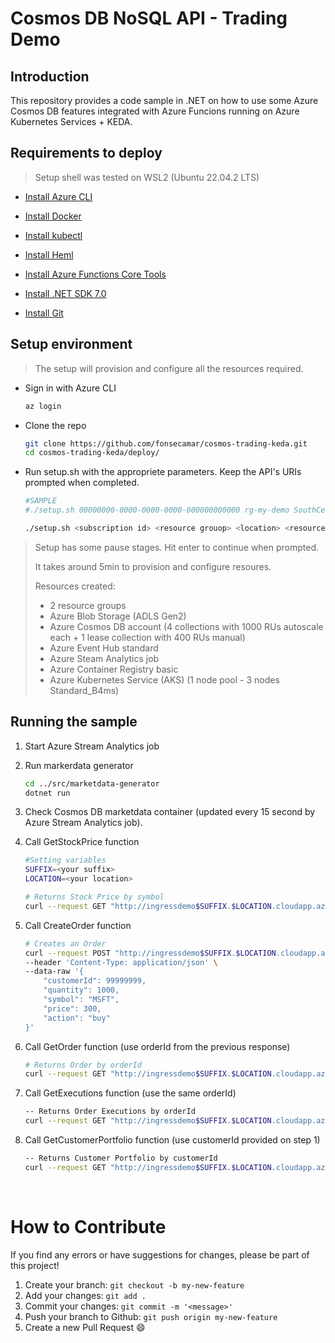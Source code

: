 # Cosmos DB NoSQL API - Trading Demo

## Introduction

This repository provides a code sample in .NET on how to use some Azure Cosmos DB features integrated with Azure Funcions running on Azure Kubernetes Services + KEDA.

## Requirements to deploy
> Setup shell was tested on WSL2 (Ubuntu 22.04.2 LTS)

* <a href="https://learn.microsoft.com/en-us/cli/azure/install-azure-cli-linux?pivots=apt#option-1-install-with-one-command" target="_blank">Install Azure CLI</a>

* <a href="https://docs.docker.com/desktop/windows/wsl/#download" target="_blank">Install Docker</a>

* <a href="https://kubernetes.io/docs/tasks/tools/install-kubectl-linux/#install-using-native-package-management" target="_blank">Install kubectl</a>

* <a href="https://helm.sh/docs/intro/install/#from-apt-debianubuntu" target="_blank">Install Heml</a>

* <a href="https://learn.microsoft.com/en-us/azure/azure-functions/functions-run-local?tabs=v4%2Clinux%2Ccsharp%2Cportal%2Cbash#install-the-azure-functions-core-tools" target="_blank">Install Azure Functions Core Tools</a>

* <a href="https://learn.microsoft.com/en-us/dotnet/core/install/linux-ubuntu#install-the-sdk" target="_blank">Install .NET SDK 7.0</a>

* <a href="https://git-scm.com/download/linux" target="_blank">Install Git</a>

## Setup environment

> The setup will provision and configure all the resources required.

* Sign in with Azure CLI

    ```bash
    az login
    ```

* Clone the repo
    ```bash
    git clone https://github.com/fonsecamar/cosmos-trading-keda.git
    cd cosmos-trading-keda/deploy/
    ```

* Run setup.sh with the appropriete parameters. Keep the API's URIs prompted when completed.

    ```bash
    #SAMPLE
    #./setup.sh 00000000-0000-0000-0000-000000000000 rg-my-demo SouthCentralUS myrandomsuffix

    ./setup.sh <subscription id> <resource grouop> <location> <resources suffix>
    ```
> Setup has some pause stages. Hit enter to continue when prompted. 
> 
> It takes around 5min to provision and configure resoures.
>
> Resources created:
> - 2 resource groups
> - Azure Blob Storage (ADLS Gen2)
> - Azure Cosmos DB account (4 collections with 1000 RUs autoscale each + 1 lease collection with 400 RUs manual)
> - Azure Event Hub standard
> - Azure Steam Analytics job
> - Azure Container Registry basic
> - Azure Kubernetes Service (AKS) (1 node pool - 3 nodes Standard_B4ms)

## Running the sample

1. Start Azure Stream Analytics job

1. Run markerdata generator

    ```bash
    cd ../src/marketdata-generator
    dotnet run
    ```

1. Check Cosmos DB marketdata container (updated every 15 second by Azure Stream Analytics job).

4. Call GetStockPrice function

    ```bash
    #Setting variables
    SUFFIX=<your suffix>
    LOCATION=<your location>

    # Returns Stock Price by symbol
    curl --request GET "http://ingressdemo$SUFFIX.$LOCATION.cloudapp.azure.com/api/stock/MSFT"
    ```

1. Call CreateOrder function

    ```bash
    # Creates an Order
    curl --request POST "http://ingressdemo$SUFFIX.$LOCATION.cloudapp.azure.com/api/orders/create" \
    --header 'Content-Type: application/json' \
    --data-raw '{
        "customerId": 99999999,
        "quantity": 1000,
        "symbol": "MSFT",
        "price": 300,
        "action": "buy"
    }'
    ```

1. Call GetOrder function (use orderId from the previous response)

    ```bash
    # Returns Order by orderId
    curl --request GET "http://ingressdemo$SUFFIX.$LOCATION.cloudapp.azure.com/api/orders/{orderId}"
    ```

1. Call GetExecutions function (use the same orderId)

    ```bash
    -- Returns Order Executions by orderId
    curl --request GET "http://ingressdemo$SUFFIX.$LOCATION.cloudapp.azure.com/api/orders/execution/{orderId}"
    ```

1. Call GetCustomerPortfolio function (use customerId provided on step 1)

    ```bash
    -- Returns Customer Portfolio by customerId
    curl --request GET "http://ingressdemo$SUFFIX.$LOCATION.cloudapp.azure.com/api/customerPortfolio/{customerId}"
    ```

<br/>

# How to Contribute

If you find any errors or have suggestions for changes, please be part of this project!

1. Create your branch: `git checkout -b my-new-feature`
2. Add your changes: `git add .`
3. Commit your changes: `git commit -m '<message>'`
4. Push your branch to Github: `git push origin my-new-feature`
5. Create a new Pull Request 😄